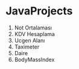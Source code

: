 # JavaProjects

1.  Not Ortalaması
2.  KDV Hesaplama
3.  Ucgen Alanı
4.  Taximeter
5.  Daire
6.  BodyMassIndex
